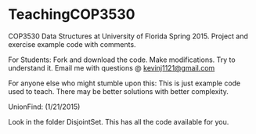 # TeachingCOP3530
COP3530 Data Structures at University of Florida Spring 2015. Project and exercise example code with comments.

For Students: 
Fork and download the code. Make modifications. Try to understand it. Email me with questions @ kevinj1121@gmail.com

For anyone else who might stumble upon this: 
This is just example code used to teach. There may be better solutions with better complexity. 



UnionFind: (1/21/2015)

Look in the folder DisjointSet. This has all the code available for you.
